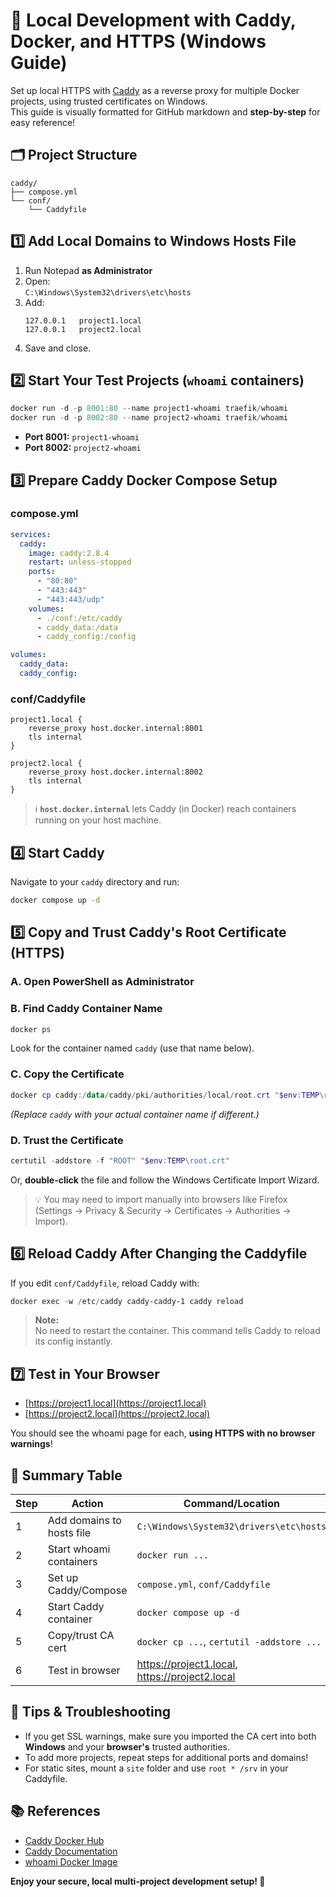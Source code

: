 # 🚀 Local Development with Caddy, Docker, and HTTPS (Windows Guide)

Set up local HTTPS with [Caddy](https://caddyserver.com/) as a reverse proxy for multiple Docker projects, using trusted certificates on Windows.  
This guide is visually formatted for GitHub markdown and **step-by-step** for easy reference!

## 🗂️ Project Structure

```
caddy/
├── compose.yml
└── conf/
    └── Caddyfile
```
## 1️⃣ Add Local Domains to Windows Hosts File

1. Run Notepad **as Administrator**  
2. Open:  
   `C:\Windows\System32\drivers\etc\hosts`
3. Add:
   ```
   127.0.0.1   project1.local
   127.0.0.1   project2.local
   ```
4. Save and close.

## 2️⃣ Start Your Test Projects (`whoami` containers)

```powershell
docker run -d -p 8001:80 --name project1-whoami traefik/whoami
docker run -d -p 8002:80 --name project2-whoami traefik/whoami
```
- **Port 8001:** `project1-whoami`
- **Port 8002:** `project2-whoami`

## 3️⃣ Prepare Caddy Docker Compose Setup

### **compose.yml**
```yaml
services:
  caddy:
    image: caddy:2.8.4
    restart: unless-stopped
    ports:
      - "80:80"
      - "443:443"
      - "443:443/udp"
    volumes:
      - ./conf:/etc/caddy
      - caddy_data:/data
      - caddy_config:/config

volumes:
  caddy_data:
  caddy_config:
```

### **conf/Caddyfile**
```caddyfile
project1.local {
    reverse_proxy host.docker.internal:8001
    tls internal
}

project2.local {
    reverse_proxy host.docker.internal:8002
    tls internal
}
```

> ℹ️ **`host.docker.internal`** lets Caddy (in Docker) reach containers running on your host machine.

## 4️⃣ Start Caddy

Navigate to your `caddy` directory and run:
```bash
docker compose up -d
```

## 5️⃣ Copy and Trust Caddy's Root Certificate (HTTPS)

### **A. Open PowerShell as Administrator**

### **B. Find Caddy Container Name**
```powershell
docker ps
```
Look for the container named `caddy` (use that name below).

### **C. Copy the Certificate**
```powershell
docker cp caddy:/data/caddy/pki/authorities/local/root.crt "$env:TEMP\root.crt"
```
*(Replace `caddy` with your actual container name if different.)*

### **D. Trust the Certificate**
```powershell
certutil -addstore -f "ROOT" "$env:TEMP\root.crt"
```
Or, **double-click** the file and follow the Windows Certificate Import Wizard.

> 💡 You may need to import manually into browsers like Firefox (Settings → Privacy & Security → Certificates → Authorities → Import).

## 6️⃣ Reload Caddy After Changing the Caddyfile

If you edit `conf/Caddyfile`, reload Caddy with:
```powershell
docker exec -w /etc/caddy caddy-caddy-1 caddy reload
```
> **Note:**  
No need to restart the container. This command tells Caddy to reload its config instantly.

## 7️⃣ Test in Your Browser

- [https://project1.local](https://project1.local)
- [https://project2.local](https://project2.local)

You should see the whoami page for each, **using HTTPS with no browser warnings**!

## 📝 Summary Table

| Step | Action                    | Command/Location                                          |
|------|---------------------------|-----------------------------------------------------------|
| 1    | Add domains to hosts file | `C:\Windows\System32\drivers\etc\hosts`                  |
| 2    | Start whoami containers   | `docker run ...`                                          |
| 3    | Set up Caddy/Compose      | `compose.yml`, `conf/Caddyfile`                           |
| 4    | Start Caddy container     | `docker compose up -d`                                    |
| 5    | Copy/trust CA cert        | `docker cp ...`, `certutil -addstore ...`                 |
| 6    | Test in browser           | https://project1.local, https://project2.local            |

## 🎯 Tips & Troubleshooting

- If you get SSL warnings, make sure you imported the CA cert into both **Windows** and your **browser's** trusted authorities.
- To add more projects, repeat steps for additional ports and domains!
- For static sites, mount a `site` folder and use `root * /srv` in your Caddyfile.

## 📚 References

- [Caddy Docker Hub](https://hub.docker.com/_/caddy)
- [Caddy Documentation](https://caddyserver.com/docs/)
- [whoami Docker Image](https://hub.docker.com/r/traefik/whoami)

**Enjoy your secure, local multi-project development setup! 🚦**